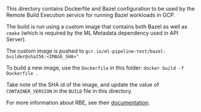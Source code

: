 This directory contains Dockerfile and Bazel configuration to be used by the
Remote Build Execution service for running Bazel workloads in GCP.

The build is run using a custom image that contains both Bazel as well as
`cmake` (which is required by the ML Metadata dependency used in API Server).

The custom image is pushed to
`gcr.io/ml-pipeline-test/bazel-builder@sha256:<IMAGE_SHA>"`

To build a new image, use the `Dockerfile` in this folder: `docker build -f
Dockerfile .`

Take note of the SHA id of the image, and update the value of
`CONTAINER_VERSION` in the `BUILD` file in this directory.

For more information about RBE, see their
[documentation](https://cloud.google.com/sdk/gcloud/reference/alpha/remote-build-execution/).
